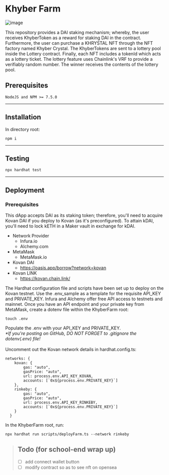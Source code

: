 # Khyber Farm

![image](https://user-images.githubusercontent.com/22881005/143726112-7a98f544-0b58-45ee-9084-79d0e6830c62.png)

This repository provides a DAI staking mechanism; whereby, the user receives KhyberToken as a reward for staking DAI in the contract. Furthermore, the user can purchase a KHRYSTAL NFT through the NFT factory named Khyber Crystal. The KhyberTokens are sent to a lottery pool inside the Lottery contract. Finally, each NFT includes a tokenId which acts as a lottery ticket. The lottery feature uses Chainlink's VRF to provide a verifiably random number. The winner receives the contents of the lottery pool. 

## Prerequisites
```
NodeJS and NPM >= 7.5.0
```
***
## Installation
In directory root:
```
npm i
```
***
## Testing
```
npx hardhat test
```
***
## Deployment
### Prerequisites
This dApp accepts DAI as its staking token; therefore, you'll need to acquire Kovan DAI if you deploy to Kovan (as it's preconfigured). To attain kDAI, you'll need to lock kETH in a Maker vault in exchange for kDAI.
* Network Provider
    * Infura.io
    * Alchemy.com
* MetaMask 
    * MetaMask.io
* Kovan DAI 
    * https://oasis.app/borrow?network=kovan
* Kovan LINK
    * https://kovan.chain.link/

The Hardhat configuration file and scripts have been set up to deploy on the Kovan testnet. Use the .env_sample as a template for the requisite API_KEY and PRIVATE_KEY. Infura and Alchemy offer free API access to testnets and mainnet. Once you have an API endpoint and your private key from MetaMask, create a dotenv file within the KhyberFarm root:

```
touch .env
```
Populate the .env with your API_KEY and PRIVATE_KEY. 
<br>
_*If you're posting on GitHub, DO NOT FORGET to .gitignore the dotenv(.env) file!_
<br>
<br>
Uncomment out the Kovan network details in hardhat.config.ts:
```
networks: {
    kovan: {
        gas: "auto",
        gasPrice: "auto",
        url: process.env.API_KEY_KOVAN,
        accounts: [`0x${process.env.PRIVATE_KEY}`]
    },
    rinkeby: {
        gas: "auto",
        gasPrice: "auto",
        url: process.env.API_KEY_RINKEBY,
        accounts: [`0x${process.env.PRIVATE_KEY}`]
    }
  }
```
In the KhyberFarm root, run:
```
npx hardhat run scripts/deployFarm.ts --network rinkeby
```

> ## Todo (for school-end wrap up)  
> * [ ] add connect wallet button  
> * [ ] modify contract so as to see nft on opensea  

